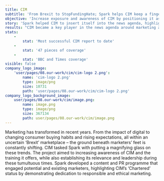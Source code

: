 ```yaml
---
title: CIM
subtitle: 'From Brexit to StopFundingHate; Spark helps CIM keep a finger on the pulse'
objective: 'Increase exposure and awareness of CIM by positioning it as a trusted expert, and champion of ethical and responsible marketing, demonstrating the need for strategy and leadership. '
story: 'Spark helped CIM to insert itself into the news agenda, highlighting how the organisation supports its members in meeting the dynamic challenges of the day. Spark worked with CIM to create a trends report, identifying key events and issues marketers must be aware of in the year ahead. This report was centred on the development of two surveys examining customer expectations in relation to engagement and experience. Firstly, the need for responsible marketing to meet the needs of the new ethical consumer, and the impact of outside factors – e.g. GDPR, Brexit – on marketing strategies and investments. Second, on the growing need for stronger strategy and leadership in marketing. The data from the report on marketer’s challenges and opportunities was then built upon to create compelling content on topical debates, such as the news around brands ‘funding hate’. CIM championed customer engagement and responsible marketing through press releases, features, interviews and news hijacking.'
results: "CIM became a key player in the news agenda around marketing and customer focused issues, commenting on topical developments and being looked to as an industry expert by journalists and their readers. CIM’s report on ‘The Opportunities and Challenges for Marketers in 2017’ is the most referenced report CIM has ever produced. The project also helped to shape topics for future CIM events.\r\n\r\nFrom a coverage perspective, CIM received 47 unique pieces across four months; with multiple hits in CIM’s top three targets of The Drum, Marketing Week and Campaign. The report also struck a note at a national level, including the BBC, City A.M. and The Times, which issued pieces on topics ranging from ethical marketing, ad-tech, and customer experience."
stats:
    -
        stat: 'Most successful CIM report to date'
    -
        stat: '47 pieces of coverage'
    -
        stat: 'BBC and Times coverage'
visible: false
company_logo_image:
    'user/pages/08.our-work/cim/cim-logo 2.png':
        name: 'cim-logo 2.png'
        type: image/png
        size: 10731
        path: 'user/pages/08.our-work/cim/cim-logo 2.png'
company_logo_background_image:
    user/pages/08.our-work/cim/image.png:
        name: image.png
        type: image/png
        size: 367134
        path: user/pages/08.our-work/cim/image.png
---
```


Marketing has transformed in recent years. From the impact of digital to changing consumer buying habits and rising expectations, all within an uncertain ‘Brexit’ marketplace – the ground beneath marketers’ feet is constantly shifting. CIM tasked Spark with putting a magnifying glass on these trends. The project aimed to increasing awareness of CIM and the training it offers, while also establishing its relevance and leadership during these tumultuous times. Spark developed a content and PR programme that engaged potential and existing marketers, highlighting CIM’s ‘Chartered’ status by demonstrating dedication to responsible and ethical marketing.